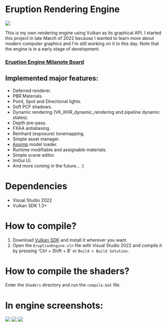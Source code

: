 # Eruption Rendering Engine

![](https://forthebadge.com/images/badges/made-with-c-plus-plus.svg)

This is my own rendering engine using Vulkan as its graphical API. I started this project in late March of 2022 because I wanted to learn more about modern computer graphics and I'm still working on it to this day. Note that the engine is in a early stage of development.

### [Eruption Engine Milanote Board](https://app.milanote.com/1NmtuU1jo13IbQ?p=vUC5d3l4PKq)

## Implemented major features:
- Deferred renderer.
- PBR Materials.
- Point, Spot and Directional lights.
- Soft PCF shadows.
- Dynamic rendering (VK_KHR_dynamic_rendering and pipeline dynamic states).
- Depth pre-pass.
- FXAA antialiasing.
- Reinhard (exposure) tonemapping.
- Simple asset manager.
- [Assimp](https://github.com/assimp/assimp) model loader.
- Runtime modifiable and assignable materials.
- Simple scene editor.
- ImGui UI.
- And more coming in the future... :)

# Dependencies
- Visual Studio 2022
- Vulkan SDK 1.3+

# How to compile?
1. Download [Vulkan SDK](https://vulkan.lunarg.com/sdk/home#windows) and install it wherever you want.
2. Open the `EruptionEngine.sln` file  with Visual Studio 2022 and compile it by pressing 'Ctrl + Shift + B' or `Build > Build Solution`.

# How to compile the shaders?
Enter the `Shaders` directory and run the `compile.bat` file.

# In engine screenshots:
![](https://user-images.githubusercontent.com/72656547/182171704-8ca8ca6f-d27d-4aaa-a66c-b266cf18b7fc.jpg)
![](https://user-images.githubusercontent.com/72656547/182172048-73e7951d-739f-47a2-ac4a-44e7d64802fc.jpg)
![](https://user-images.githubusercontent.com/72656547/182173442-0d863f3c-ef96-4ec9-ab1b-0ae1a62b3b4e.jpg)
